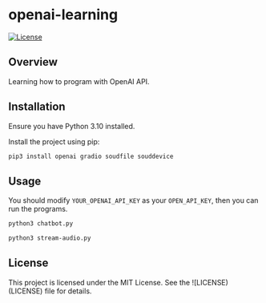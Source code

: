 # openai-learning

[![License](https://img.shields.io/badge/license-MIT-blue.svg)](https://opensource.org/licenses/MIT)

## Overview

Learning how to program with OpenAI API.

## Installation

Ensure you have Python 3.10 installed.

Install the project using pip:

```zsh
pip3 install openai gradio soudfile souddevice
```

## Usage

You should modify `YOUR_OPENAI_API_KEY` as your `OPEN_API_KEY`, then you can run the programs.

```zsh
python3 chatbot.py
```

```zsh
python3 stream-audio.py
```

## License

This project is licensed under the MIT License. See the ![LICENSE)(LICENSE) file for details.
